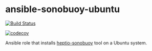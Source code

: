 # ansible-sonobuoy-ubuntu

[![Build Status](https://travis-ci.com/k4ch0/ansible-sonobuoy-ubuntu.svg?branch=master)](https://travis-ci.com/k4ch0/ansible-sonobuoy-ubuntu)

[![codecov](https://codecov.io/gh/k4ch0/ansible-sonobuoy-ubuntu/branch/master/graph/badge.svg)](https://codecov.io/gh/k4ch0/ansible-sonobuoy-ubuntu)

Ansible role that installs [heptio-sonobuoy](https://github.com/heptio/sonobuoy) tool on a Ubuntu system.
